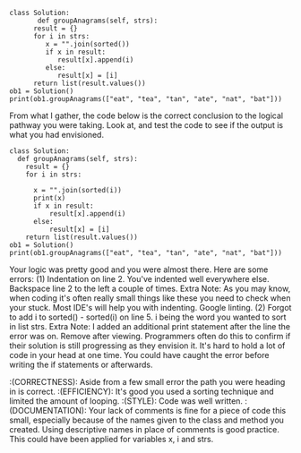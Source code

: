 ```
class Solution:
       def groupAnagrams(self, strs):
      result = {}
      for i in strs:
         x = "".join(sorted())
         if x in result:
            result[x].append(i)
         else:
            result[x] = [i]
      return list(result.values())
ob1 = Solution()
print(ob1.groupAnagrams(["eat", "tea", "tan", "ate", "nat", "bat"]))
```
<!-- SEE HELP BELOW -->
From what I gather, the code below is the correct conclusion to the logical pathway you were taking. Look at, and test the code to see if the output is what you had envisioned. 
```
class Solution: 
  def groupAnagrams(self, strs):
    result = {}
    for i in strs:
  
      x = "".join(sorted(i))
      print(x)
      if x in result:
          result[x].append(i)
      else:
          result[x] = [i]
    return list(result.values())
ob1 = Solution()
print(ob1.groupAnagrams(["eat", "tea", "tan", "ate", "nat", "bat"]))
```
<!-- COMMENTS -->
Your logic was pretty good and you were almost there. Here are some errors:
(1) Indentation on line 2. You've indented well everywhere else. Backspace line 2 to the left a couple of times. 
      Extra Note: As you may know, when coding it's often really small things like these you need to check when your stuck. Most IDE's will help you with indenting. Google linting.
(2) Forgot to add i to sorted() - sorted(i) on line 5. i being the word you wanted to sort in list strs.
      Extra Note: I added an additional print statement after the line the error was on. Remove after viewing. Programmers often do this to confirm if their solution is still progressing as they envision it. It's hard to hold a lot of code in your head at one time. You could have caught the error before writing the if statements or afterwards.

:(CORRECTNESS):    Aside from a few small error the path you were heading in is correct.
:(EFFICIENCY):     It's good you used a sorting technique and limited the amount of looping. 
:(STYLE):          Code was well written.
:(DOCUMENTATION):  Your lack of comments is fine for a piece of code this small, especially because of the names given to the class and method you created. Using descriptive names in place of comments is good practice. This could have been applied for variables x, i and strs. 




